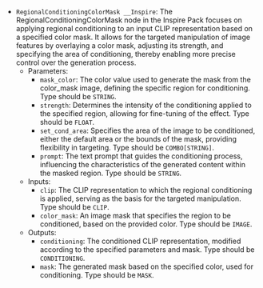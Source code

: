 - `RegionalConditioningColorMask __Inspire`: The RegionalConditioningColorMask node in the Inspire Pack focuses on applying regional conditioning to an input CLIP representation based on a specified color mask. It allows for the targeted manipulation of image features by overlaying a color mask, adjusting its strength, and specifying the area of conditioning, thereby enabling more precise control over the generation process.
    - Parameters:
        - `mask_color`: The color value used to generate the mask from the color_mask image, defining the specific region for conditioning. Type should be `STRING`.
        - `strength`: Determines the intensity of the conditioning applied to the specified region, allowing for fine-tuning of the effect. Type should be `FLOAT`.
        - `set_cond_area`: Specifies the area of the image to be conditioned, either the default area or the bounds of the mask, providing flexibility in targeting. Type should be `COMBO[STRING]`.
        - `prompt`: The text prompt that guides the conditioning process, influencing the characteristics of the generated content within the masked region. Type should be `STRING`.
    - Inputs:
        - `clip`: The CLIP representation to which the regional conditioning is applied, serving as the basis for the targeted manipulation. Type should be `CLIP`.
        - `color_mask`: An image mask that specifies the region to be conditioned, based on the provided color. Type should be `IMAGE`.
    - Outputs:
        - `conditioning`: The conditioned CLIP representation, modified according to the specified parameters and mask. Type should be `CONDITIONING`.
        - `mask`: The generated mask based on the specified color, used for conditioning. Type should be `MASK`.
